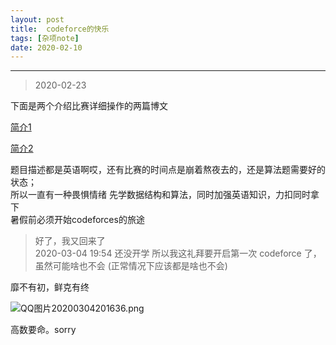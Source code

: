 ```yaml
---
layout: post
title:  codeforce的快乐
tags: [杂项note]
date: 2020-02-10
---
```


<!-- date: 2020-02-08 23:16:11 -->

***

> 2020-02-23 

下面是两个介绍比赛详细操作的两篇博文 
 
[简介1](https://blog.csdn.net/qian2213762498/article/details/82318599)

[简介2](https://blog.csdn.net/weixin_43715214/article/details/89142596)

题目描述都是英语啊哎，还有比赛的时间点是崩着熬夜去的，还是算法题需要好的状态；  
所以一直有一种畏惧情绪  先学数据结构和算法，同时加强英语知识，力扣同时拿下  
暑假前必须开始codeforces的旅途

> 好了，我又回来了  
> 2020-03-04 19:54 还没开学 所以我这礼拜要开启第一次 codeforce 了，虽然可能啥也不会 (正常情况下应该都是啥也不会) 

靡不有初，鲜克有终 

![QQ图片20200304201636.png](https://raw.githubusercontent.com/fengwei2002/picture/master/image_for_blogQQ%E5%9B%BE%E7%89%8720200304201636.png)

高数要命。sorry

